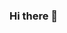 ### Hi there 👋

<!--
**Vesper-7/Vesper-7** is a ✨ _special_ ✨ repository because its `README.md` (this file) appears on your GitHub profile.

Here are some ideas to get you started:

- 🔭 I’m currently working on ...
### 🌱 I’m currently learning all things Data Science related on a Data Science bootcamp
- 👯 I’m looking to collaborate on ...
- 🤔 I’m looking for help with ...
- 💬 Ask me about ...
- 📫 How to reach me: ...
### 😄 Pronouns: She/her
- ⚡ Fun fact: ...
-->
